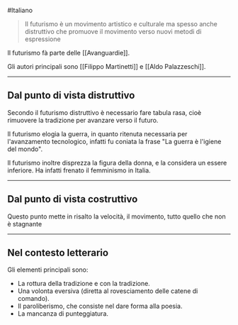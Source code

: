 #Italiano 

>Il futurismo è un movimento artistico e culturale ma spesso anche distruttivo che promuove il movimento verso nuovi metodi di espressione

Il futurismo fà parte delle [[Avanguardie]].

Gli autori principali sono [[Filippo Martinetti]] e [[Aldo Palazzeschi]].

---
## Dal punto di vista distruttivo

Secondo il futurismo distruttivo è necessario fare tabula rasa, cioè rimuovere la tradizione per avanzare verso il futuro.

Il futurismo elogia la guerra, in quanto ritenuta necessaria per l'avanzamento tecnologico, infatti fu coniata la frase "La guerra è l'igiene del mondo".

Il futurismo inoltre disprezza la figura della donna, e la considera un essere inferiore. Ha infatti frenato il femminismo in Italia.

---
## Dal punto di vista costruttivo

Questo punto mette in risalto la velocità, il movimento, tutto quello che non è stagnante

---
## Nel contesto letterario

Gli elementi principali sono:
- La rottura della tradizione e con la tradizione.
- Una volonta eversiva (diretta al rovesciamento delle catene di comando).
- Il paroliberismo, che consiste nel dare forma alla poesia.
- La mancanza di punteggiatura.